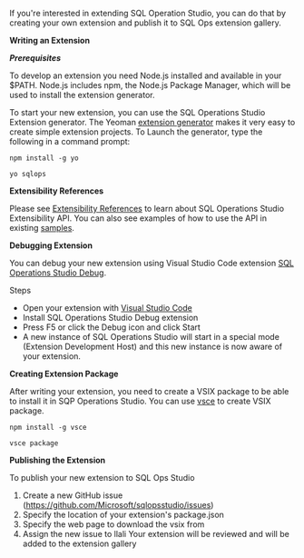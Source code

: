 If you're interested in extending SQL Operation Studio, you can do that by creating your own extension and publish it to SQL Ops extension gallery.

**Writing an Extension**

***Prerequisites***

To develop an extension you need Node.js installed and available in your $PATH. Node.js includes npm, the Node.js Package Manager, which will be used to install the extension generator.

To start your new extension, you can use the SQL Operations Studio Extension generator. The Yeoman [extension generator](https://www.npmjs.com/package/generator-sqlops) makes it very easy to create simple extension projects. To Launch the generator, type the following in a command prompt:

`npm install -g yo`

`yo sqlops`


**Extensibility References**

Please see [Extensibility References](https://github.com/Microsoft/sqlopsstudio/wiki/Getting-started-with-Extensibility) to learn about SQL Operations Studio Extensibility API. You can also see examples of how to use the API in existing [samples](https://github.com/Microsoft/sqlopsstudio/tree/master/samples).


**Debugging Extension**

You can debug your new extension using Visual Studio Code extension [SQL Operations Studio Debug](https://github.com/kevcunnane/sqlops-debug).

Steps
- Open your extension with [Visual Studio Code](https://code.visualstudio.com/)
- Install SQL Operations Studio Debug extension
- Press F5 or click the Debug icon and click Start
- A new instance of SQL Operations Studio will start in a special mode (Extension Development Host) and this new instance is now aware of your extension.


**Creating Extension Package**

After writing your extension, you need to create a VSIX package to be able to install it in SQP Operations Studio. You can use [vsce](https://github.com/Microsoft/vscode-vsce) to create VSIX package.

`npm install -g vsce`

`vsce package`


**Publishing the Extension**

To publish your new extension to SQL Ops Studio
1. Create a new GitHub issue (https://github.com/Microsoft/sqlopsstudio/issues)
2. Specify the location of your extension's package.json
3. Specify the web page to download the vsix from
4. Assign the new issue to llali 
Your extension will be reviewed and will be added to the extension gallery

